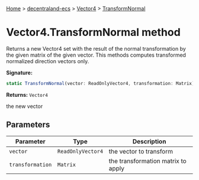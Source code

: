 [Home](./index) &gt; [decentraland-ecs](./decentraland-ecs.md) &gt; [Vector4](./decentraland-ecs.vector4.md) &gt; [TransformNormal](./decentraland-ecs.vector4.transformnormal.md)

# Vector4.TransformNormal method

Returns a new Vector4 set with the result of the normal transformation by the given matrix of the given vector. This methods computes transformed normalized direction vectors only.

**Signature:**
```javascript
static TransformNormal(vector: ReadOnlyVector4, transformation: Matrix): Vector4;
```
**Returns:** `Vector4`

the new vector

## Parameters

|  Parameter | Type | Description |
|  --- | --- | --- |
|  `vector` | `ReadOnlyVector4` | the vector to transform |
|  `transformation` | `Matrix` | the transformation matrix to apply |

